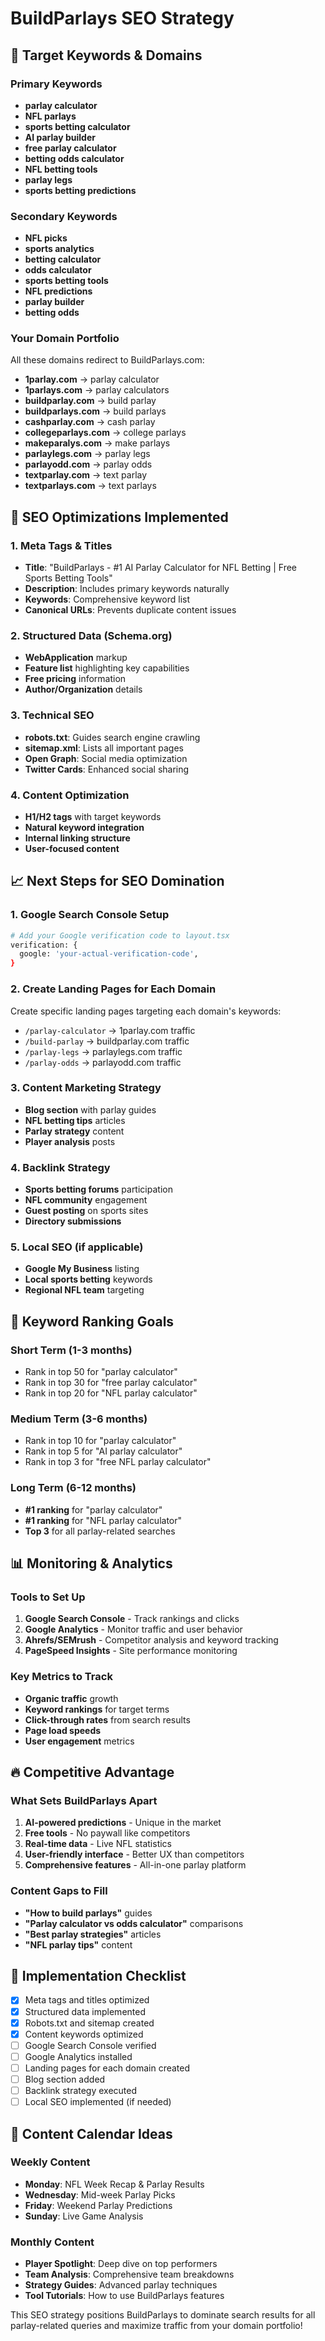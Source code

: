 # BuildParlays SEO Strategy

## 🎯 Target Keywords & Domains

### Primary Keywords
- **parlay calculator**
- **NFL parlays**
- **sports betting calculator**
- **AI parlay builder**
- **free parlay calculator**
- **betting odds calculator**
- **NFL betting tools**
- **parlay legs**
- **sports betting predictions**

### Secondary Keywords
- **NFL picks**
- **sports analytics**
- **betting calculator**
- **odds calculator**
- **sports betting tools**
- **NFL predictions**
- **parlay builder**
- **betting odds**

### Your Domain Portfolio
All these domains redirect to BuildParlays.com:
- **1parlay.com** → parlay calculator
- **1parlays.com** → parlay calculators
- **buildparlay.com** → build parlay
- **buildparlays.com** → build parlays
- **cashparlay.com** → cash parlay
- **collegeparlays.com** → college parlays
- **makeparalys.com** → make parlays
- **parlaylegs.com** → parlay legs
- **parlayodd.com** → parlay odds
- **textparlay.com** → text parlay
- **textparlays.com** → text parlays

## 🚀 SEO Optimizations Implemented

### 1. Meta Tags & Titles
- **Title**: "BuildParlays - #1 AI Parlay Calculator for NFL Betting | Free Sports Betting Tools"
- **Description**: Includes primary keywords naturally
- **Keywords**: Comprehensive keyword list
- **Canonical URLs**: Prevents duplicate content issues

### 2. Structured Data (Schema.org)
- **WebApplication** markup
- **Feature list** highlighting key capabilities
- **Free pricing** information
- **Author/Organization** details

### 3. Technical SEO
- **robots.txt**: Guides search engine crawling
- **sitemap.xml**: Lists all important pages
- **Open Graph**: Social media optimization
- **Twitter Cards**: Enhanced social sharing

### 4. Content Optimization
- **H1/H2 tags** with target keywords
- **Natural keyword integration**
- **Internal linking structure**
- **User-focused content**

## 📈 Next Steps for SEO Domination

### 1. Google Search Console Setup
```bash
# Add your Google verification code to layout.tsx
verification: {
  google: 'your-actual-verification-code',
}
```

### 2. Create Landing Pages for Each Domain
Create specific landing pages targeting each domain's keywords:
- `/parlay-calculator` → 1parlay.com traffic
- `/build-parlay` → buildparlay.com traffic
- `/parlay-legs` → parlaylegs.com traffic
- `/parlay-odds` → parlayodd.com traffic

### 3. Content Marketing Strategy
- **Blog section** with parlay guides
- **NFL betting tips** articles
- **Parlay strategy** content
- **Player analysis** posts

### 4. Backlink Strategy
- **Sports betting forums** participation
- **NFL community** engagement
- **Guest posting** on sports sites
- **Directory submissions**

### 5. Local SEO (if applicable)
- **Google My Business** listing
- **Local sports betting** keywords
- **Regional NFL team** targeting

## 🎯 Keyword Ranking Goals

### Short Term (1-3 months)
- Rank in top 50 for "parlay calculator"
- Rank in top 30 for "free parlay calculator"
- Rank in top 20 for "NFL parlay calculator"

### Medium Term (3-6 months)
- Rank in top 10 for "parlay calculator"
- Rank in top 5 for "AI parlay calculator"
- Rank in top 3 for "free NFL parlay calculator"

### Long Term (6-12 months)
- **#1 ranking** for "parlay calculator"
- **#1 ranking** for "NFL parlay calculator"
- **Top 3** for all parlay-related searches

## 📊 Monitoring & Analytics

### Tools to Set Up
1. **Google Search Console** - Track rankings and clicks
2. **Google Analytics** - Monitor traffic and user behavior
3. **Ahrefs/SEMrush** - Competitor analysis and keyword tracking
4. **PageSpeed Insights** - Site performance monitoring

### Key Metrics to Track
- **Organic traffic** growth
- **Keyword rankings** for target terms
- **Click-through rates** from search results
- **Page load speeds**
- **User engagement** metrics

## 🔥 Competitive Advantage

### What Sets BuildParlays Apart
1. **AI-powered predictions** - Unique in the market
2. **Free tools** - No paywall like competitors
3. **Real-time data** - Live NFL statistics
4. **User-friendly interface** - Better UX than competitors
5. **Comprehensive features** - All-in-one parlay platform

### Content Gaps to Fill
- **"How to build parlays"** guides
- **"Parlay calculator vs odds calculator"** comparisons
- **"Best parlay strategies"** articles
- **"NFL parlay tips"** content

## 🚀 Implementation Checklist

- [x] Meta tags and titles optimized
- [x] Structured data implemented
- [x] Robots.txt and sitemap created
- [x] Content keywords optimized
- [ ] Google Search Console verified
- [ ] Google Analytics installed
- [ ] Landing pages for each domain created
- [ ] Blog section added
- [ ] Backlink strategy executed
- [ ] Local SEO implemented (if needed)

## 📝 Content Calendar Ideas

### Weekly Content
- **Monday**: NFL Week Recap & Parlay Results
- **Wednesday**: Mid-week Parlay Picks
- **Friday**: Weekend Parlay Predictions
- **Sunday**: Live Game Analysis

### Monthly Content
- **Player Spotlight**: Deep dive on top performers
- **Team Analysis**: Comprehensive team breakdowns
- **Strategy Guides**: Advanced parlay techniques
- **Tool Tutorials**: How to use BuildParlays features

This SEO strategy positions BuildParlays to dominate search results for all parlay-related queries and maximize traffic from your domain portfolio!
